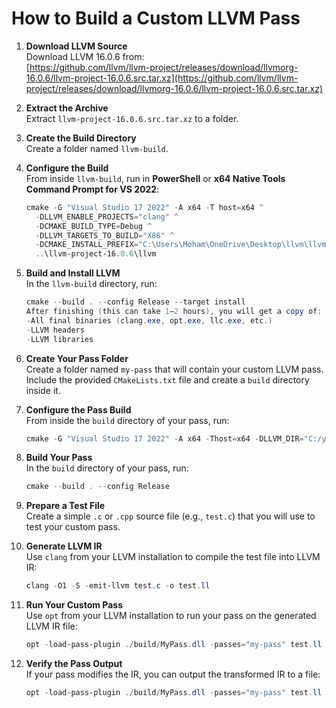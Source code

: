 # How to Build a Custom LLVM Pass

1. **Download LLVM Source**  
   Download LLVM 16.0.6 from:  
   [https://github.com/llvm/llvm-project/releases/download/llvmorg-16.0.6/llvm-project-16.0.6.src.tar.xz](https://github.com/llvm/llvm-project/releases/download/llvmorg-16.0.6/llvm-project-16.0.6.src.tar.xz)

2. **Extract the Archive**  
   Extract `llvm-project-16.0.6.src.tar.xz` to a folder.

3. **Create the Build Directory**  
   Create a folder named `llvm-build`.

4. **Configure the Build**  
   From inside `llvm-build`, run in **PowerShell** or **x64 Native Tools Command Prompt for VS 2022**:  
   ```powershell
   cmake -G "Visual Studio 17 2022" -A x64 -T host=x64 ^
     -DLLVM_ENABLE_PROJECTS="clang" ^
     -DCMAKE_BUILD_TYPE=Debug ^
     -DLLVM_TARGETS_TO_BUILD="X86" ^
     -DCMAKE_INSTALL_PREFIX="C:\Users\Moham\OneDrive\Desktop\llvm\llvm-install" ^
     ..\llvm-project-16.0.6\llvm

5. **Build and Install LLVM**  
   In the `llvm-build` directory, run:  

   ```powershell
   cmake --build . --config Release --target install
   After finishing (this can take 1–2 hours), you will get a copy of:
   -All final binaries (clang.exe, opt.exe, llc.exe, etc.)
   -LLVM headers
   -LLVM libraries

6. **Create Your Pass Folder**  
   Create a folder named `my-pass` that will contain your custom LLVM pass.  
   Include the provided `CMakeLists.txt` file and create a `build` directory inside it.  

7. **Configure the Pass Build**  
   From inside the `build` directory of your pass, run:  

   ```powershell
   cmake -G "Visual Studio 17 2022" -A x64 -Thost=x64 -DLLVM_DIR="C:/your/actual/llvm/install/lib/cmake/llvm" ..

8. **Build Your Pass**  
   In the `build` directory of your pass, run:  

   ```powershell
   cmake --build . --config Release

9. **Prepare a Test File**  
   Create a simple `.c` or `.cpp` source file (e.g., `test.c`) that you will use to test your custom pass.  

10. **Generate LLVM IR**  
    Use `clang` from your LLVM installation to compile the test file into LLVM IR:  

    ```powershell
    clang -O1 -S -emit-llvm test.c -o test.ll
    ```
11. **Run Your Custom Pass**  
    Use `opt` from your LLVM installation to run your pass on the generated LLVM IR file:  

    ```powershell
    opt -load-pass-plugin ./build/MyPass.dll -passes="my-pass" test.ll -disable-output
    ```
12. **Verify the Pass Output**  
    If your pass modifies the IR, you can output the transformed IR to a file:  

    ```powershell
    opt -load-pass-plugin ./build/MyPass.dll -passes="my-pass" test.ll -S -o output.ll
    ```
